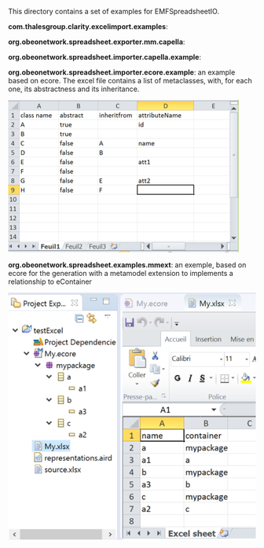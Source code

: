 This directory contains a set of examples for EMFSpreadsheetIO. 

**com.thalesgroup.clarity.excelimport.examples**: 

**org.obeonetwork.spreadsheet.exporter.mm.capella**:

**org.obeonetwork.spreadsheet.importer.capella.example**:

**org.obeonetwork.spreadsheet.importer.ecore.example**: an example based on ecore. The excel file contains a 
list of metaclasses, with, for each one, its abstractness and its inheritance.

![ecore example](img/ecoreExample.png)

**org.obeonetwork.spreadsheet.examples.mmext**: an exemple, based on ecore for the generation with a metamodel extension
to implements a relationship to eContainer

![ecore mm example](img/exportWithMMExtension.png)

